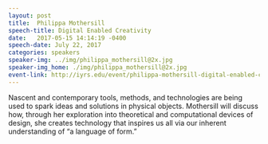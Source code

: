 ```yaml
---
layout: post
title:  Philippa Mothersill
speech-title: Digital Enabled Creativity
date:   2017-05-15 14:14:19 -0400
speech-date: July 22, 2017
categories: speakers
speaker-img: ../img/philippa_mothersill@2x.jpg
speaker-img_home: ./img/philippa_mothersill@2x.jpg
event-link: http://iyrs.edu/event/philippa-mothersill-digital-enabled-creativity/
---
```


Nascent and contemporary tools, methods, and technologies are being used to spark ideas and solutions in physical objects. Mothersill will discuss how, through her exploration into theoretical and computational devices of design, she creates technology that inspires us all via our inherent understanding of “a language of form.”
